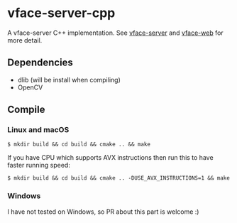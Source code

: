 # vface-server-cpp
A vface-server C++ implementation.
See [vface-server](https://github.com/c910335/vface-server)
and [vface-web](https://github.com/c910335/vface-web)
for more detail.

## Dependencies
- dlib (will be install when compiling)
- OpenCV

## Compile
### Linux and macOS
```
$ mkdir build && cd build && cmake .. && make
```

If you have CPU which supports AVX instructions then run
this to have faster running speed:
```
$ mkdir build && cd build && cmake .. -DUSE_AVX_INSTRUCTIONS=1 && make
```

### Windows
I have not tested on Windows, so PR about this part is welcome :)
